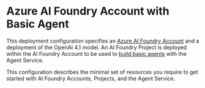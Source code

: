 # Azure AI Foundry Account with Basic Agent

This deployment configuration specifies an [Azure AI Foundry Account](https://learn.microsoft.com/en-us/azure/ai-foundry/what-is-azure-ai-foundry) and a deployment of the OpenAI 4.1 model. An AI Foundry Project is deployed within the AI Foundry Account to be used to [build basic agents](https://learn.microsoft.com/en-us/azure/ai-foundry/agents/overview) with the Agent Service. 

This configuration describes the minimal set of resources you require to get started with AI Foundry Accounts, Projects, and the Agent Service.